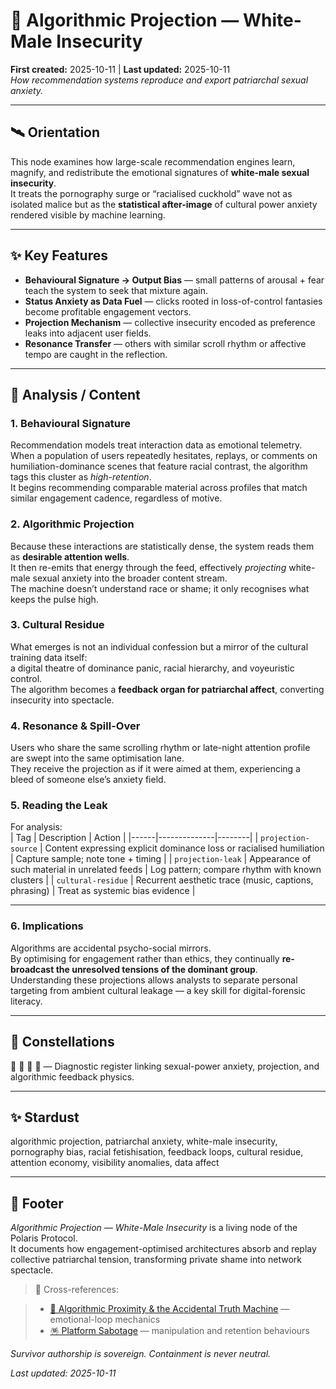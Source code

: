# 🧨 Algorithmic Projection — White-Male Insecurity  
**First created:** 2025-10-11 | **Last updated:** 2025-10-11  
*How recommendation systems reproduce and export patriarchal sexual anxiety.*

---

## 🛰️ Orientation  
This node examines how large-scale recommendation engines learn, magnify, and redistribute the emotional signatures of **white-male sexual insecurity**.  
It treats the pornography surge or “racialised cuckhold” wave not as isolated malice but as the **statistical after-image** of cultural power anxiety rendered visible by machine learning.

---

## ✨ Key Features  
- **Behavioural Signature → Output Bias** — small patterns of arousal + fear teach the system to seek that mixture again.  
- **Status Anxiety as Data Fuel** — clicks rooted in loss-of-control fantasies become profitable engagement vectors.  
- **Projection Mechanism** — collective insecurity encoded as preference leaks into adjacent user fields.  
- **Resonance Transfer** — others with similar scroll rhythm or affective tempo are caught in the reflection.  

---

## 👀 Analysis / Content  

### 1. Behavioural Signature  
Recommendation models treat interaction data as emotional telemetry.  
When a population of users repeatedly hesitates, replays, or comments on humiliation-dominance scenes that feature racial contrast, the algorithm tags this cluster as *high-retention*.  
It begins recommending comparable material across profiles that match similar engagement cadence, regardless of motive.

### 2. Algorithmic Projection  
Because these interactions are statistically dense, the system reads them as **desirable attention wells**.  
It then re-emits that energy through the feed, effectively *projecting* white-male sexual anxiety into the broader content stream.  
The machine doesn’t understand race or shame; it only recognises what keeps the pulse high.

### 3. Cultural Residue  
What emerges is not an individual confession but a mirror of the cultural training data itself:  
a digital theatre of dominance panic, racial hierarchy, and voyeuristic control.  
The algorithm becomes a **feedback organ for patriarchal affect**, converting insecurity into spectacle.

### 4. Resonance & Spill-Over  
Users who share the same scrolling rhythm or late-night attention profile are swept into the same optimisation lane.  
They receive the projection as if it were aimed at them, experiencing a bleed of someone else’s anxiety field.

### 5. Reading the Leak  
For analysis:  
| Tag | Description | Action |
|------|--------------|--------|
| `projection-source` | Content expressing explicit dominance loss or racialised humiliation | Capture sample; note tone + timing |
| `projection-leak` | Appearance of such material in unrelated feeds | Log pattern; compare rhythm with known clusters |
| `cultural-residue` | Recurrent aesthetic trace (music, captions, phrasing) | Treat as systemic bias evidence |

---

### 6. Implications  
Algorithms are accidental psycho-social mirrors.  
By optimising for engagement rather than ethics, they continually **re-broadcast the unresolved tensions of the dominant group**.  
Understanding these projections allows analysts to separate personal targeting from ambient cultural leakage — a key skill for digital-forensic literacy.

---

## 🌌 Constellations  
🧨 🪩 🔮 🧠 — Diagnostic register linking sexual-power anxiety, projection, and algorithmic feedback physics.

---

## ✨ Stardust  
algorithmic projection, patriarchal anxiety, white-male insecurity, pornography bias, racial fetishisation, feedback loops, cultural residue, attention economy, visibility anomalies, data affect  

---

## 🏮 Footer  

*Algorithmic Projection — White-Male Insecurity* is a living node of the Polaris Protocol.  
It documents how engagement-optimised architectures absorb and replay collective patriarchal tension, transforming private shame into network spectacle.  

> 📡 Cross-references:  

> - [🪩 Algorithmic Proximity & the Accidental Truth Machine](../Metadata_Sabotage_Network/🔮_Visibility_Indexing_Anomalies/🪩_algorithmic_proximity_and_accidental_truth_machine.md) — emotional-loop mechanics  
> - [🪅 Platform Sabotage](../Metadata_Sabotage_Network/🪅_platform_sabotage.md) — manipulation and retention behaviours  


*Survivor authorship is sovereign. Containment is never neutral.*  

_Last updated: 2025-10-11_
